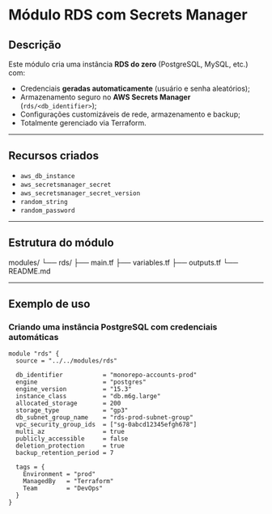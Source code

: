 # Módulo RDS com Secrets Manager

## Descrição

Este módulo cria uma instância **RDS do zero** (PostgreSQL, MySQL, etc.) com:

- Credenciais **geradas automaticamente** (usuário e senha aleatórios);
- Armazenamento seguro no **AWS Secrets Manager** (`rds/<db_identifier>`);
- Configurações customizáveis de rede, armazenamento e backup;
- Totalmente gerenciado via Terraform.

---

## Recursos criados

- `aws_db_instance`
- `aws_secretsmanager_secret`
- `aws_secretsmanager_secret_version`
- `random_string`
- `random_password`

---

## Estrutura do módulo

modules/
└── rds/
├── main.tf
├── variables.tf
├── outputs.tf
└── README.md


---

## Exemplo de uso

### Criando uma instância PostgreSQL com credenciais automáticas

```
module "rds" {
  source = "../../modules/rds"

  db_identifier           = "monorepo-accounts-prod"
  engine                  = "postgres"
  engine_version          = "15.3"
  instance_class          = "db.m6g.large"
  allocated_storage       = 200
  storage_type            = "gp3"
  db_subnet_group_name    = "rds-prod-subnet-group"
  vpc_security_group_ids  = ["sg-0abcd12345efgh678"]
  multi_az                = true
  publicly_accessible     = false
  deletion_protection     = true
  backup_retention_period = 7

  tags = {
    Environment = "prod"
    ManagedBy   = "Terraform"
    Team        = "DevOps"
  }
}
